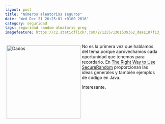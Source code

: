 ```yaml
---
layout: post
title: "Números aleatorios seguros"
date: "Wed Dec 21 20:25:01 +0100 2016"
category: seguridad
tags: seguridad random aleatorio prng 
imagefeature: https://c2.staticflickr.com/2/1255/1301539362_daa1107f13_m.jpg
---
```





<a href="https://www.flickr.com/photos/fernand0/1301539362" title="Dados"><img src="https://c2.staticflickr.com/2/1255/1301539362_daa1107f13_m.jpg" width="240"  alt="Dados" style="float:left; margin:5px"></a>
No es la primera vez que hablamos del tema porque aprovechamos cada oportunidad que tenemos para recordarlo. En [The Right Way to Use SecureRandom](https://tersesystems.com/2015/12/17/the-right-way-to-use-securerandom/) proporcionan las ideas generales y también ejemplos de código en Java.

Interesante.
